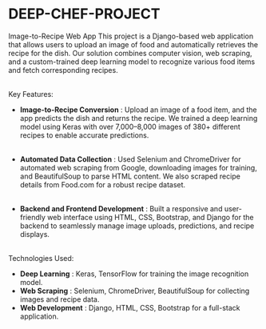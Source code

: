 # DEEP-CHEF-PROJECT

Image-to-Recipe Web App
This project is a Django-based web application that allows users to upload an image of food and automatically retrieves the recipe for the dish. Our solution combines computer vision, web scraping, and a custom-trained deep learning model to recognize various food items and fetch corresponding recipes.<br><br>

Key Features:

- **Image-to-Recipe Conversion** : Upload an image of a food item, and the app predicts the dish and returns the recipe. We trained a deep learning model using Keras with over 7,000–8,000 images of 380+ different recipes to enable accurate predictions.<br><br>

- **Automated Data Collection** : Used Selenium and ChromeDriver for automated web scraping from Google, downloading images for training, and BeautifulSoup to parse HTML content. We also scraped recipe details from Food.com for a robust recipe dataset.<br><br>

- **Backend and Frontend Development** : Built a responsive and user-friendly web interface using HTML, CSS, Bootstrap, and Django for the backend to seamlessly manage image uploads, predictions, and recipe displays.<br><br>

Technologies Used:
- **Deep Learning** : Keras, TensorFlow for training the image recognition model.<br>
- **Web Scraping** : Selenium, ChromeDriver, BeautifulSoup for collecting images and recipe data.<br>
- **Web Development** : Django, HTML, CSS, Bootstrap for a full-stack application.
